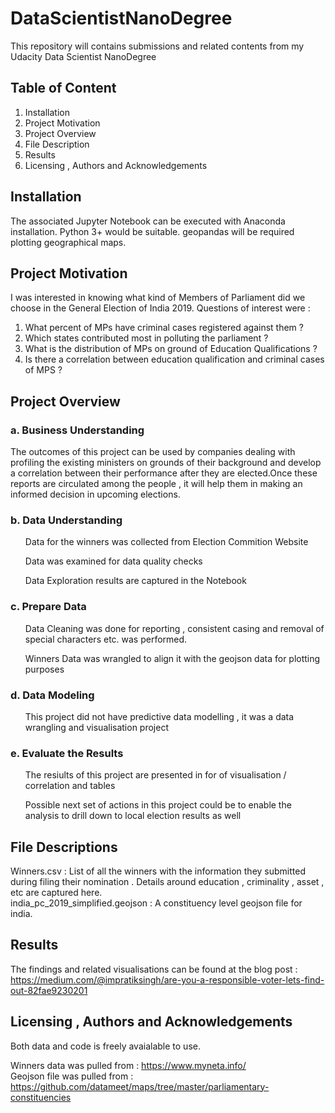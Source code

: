 # DataScientistNanoDegree
This repository will contains submissions and related contents from my  Udacity Data Scientist NanoDegree

## Table of Content
1. Installation
2. Project Motivation
3. Project Overview
4. File Description
5. Results
6. Licensing , Authors and Acknowledgements

## Installation

The associated Jupyter Notebook can be executed with Anaconda installation. Python 3+ would be suitable. geopandas will be required plotting geographical maps.

## Project Motivation 

I was interested in knowing what kind of Members of Parliament did we choose in the General Election of India 2019.
Questions of interest were :

1. What percent of MPs have criminal cases registered against them ?
2. Which states contributed most in polluting the parliament ?
3. What is the distribution of MPs on ground of Education Qualifications ? 
4. Is there a correlation between education qualification and criminal cases of MPS ?

## Project Overview
### a. Business Understanding
The outcomes of this project can be used by companies dealing with profiling the existing ministers on grounds of their background and 
develop a correlation between their performance after they are elected.Once these reports are circulated among the people , it will help them in making an informed decision in upcoming elections.

### b. Data Understanding
<ul> Data for the winners was collected from Election Commition Website </ul>
<ul> Data was examined for data quality checks </ul>
<ul> Data Exploration results are captured in the Notebook </ul>

### c. Prepare Data
<ul> Data Cleaning was done for reporting , consistent casing and removal of special characters etc. was performed. </ul>
<ul> Winners Data was wrangled to align it with the geojson data for plotting purposes  </ul>

### d. Data Modeling
<ul> This project did not have predictive data modelling , it was a data wrangling and visualisation project  </ul>

### e. Evaluate the Results
<ul> The resiults of this project are presented in for of visualisation / correlation and tables  </ul>
<ul> Possible next set of actions in this project could be to enable the analysis to drill down to local election results as well  </ul>

## File Descriptions
Winners.csv : List of all the winners with the information they submitted during filing their nomination . Details around education , criminality , asset , etc are captured here.  
india_pc_2019_simplified.geojson : A constituency level geojson file for india.

## Results

The findings and related visualisations can be found at the blog post : 
https://medium.com/@impratiksingh/are-you-a-responsible-voter-lets-find-out-82fae9230201

## Licensing , Authors and Acknowledgements

Both data and code is freely avaialable to use.

Winners data was pulled from : https://www.myneta.info/  
Geojson file was pulled from : https://github.com/datameet/maps/tree/master/parliamentary-constituencies



